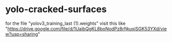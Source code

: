 # yolo-cracked-surfaces
for the file "yolov3_training_last (1).weights" visit this like "https://drive.google.com/file/d/1UaibQgKL8boNodPz8rfjkusjSGK53YXd/view?usp=sharing"
